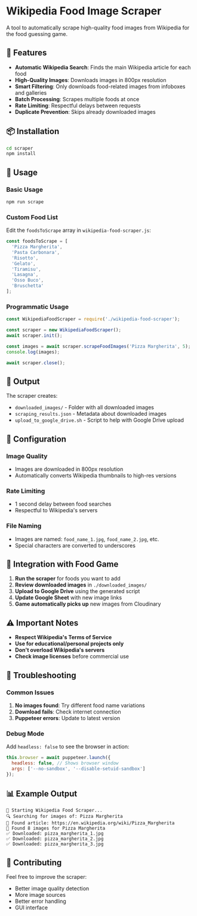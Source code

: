 # Wikipedia Food Image Scraper

A tool to automatically scrape high-quality food images from Wikipedia for the food guessing game.

## 🚀 Features

- **Automatic Wikipedia Search**: Finds the main Wikipedia article for each food
- **High-Quality Images**: Downloads images in 800px resolution
- **Smart Filtering**: Only downloads food-related images from infoboxes and galleries
- **Batch Processing**: Scrapes multiple foods at once
- **Rate Limiting**: Respectful delays between requests
- **Duplicate Prevention**: Skips already downloaded images

## 📦 Installation

```bash
cd scraper
npm install
```

## 🎯 Usage

### Basic Usage

```bash
npm run scrape
```

### Custom Food List

Edit the `foodsToScrape` array in `wikipedia-food-scraper.js`:

```javascript
const foodsToScrape = [
  'Pizza Margherita',
  'Pasta Carbonara',
  'Risotto',
  'Gelato',
  'Tiramisu',
  'Lasagna',
  'Osso Buco',
  'Bruschetta'
];
```

### Programmatic Usage

```javascript
const WikipediaFoodScraper = require('./wikipedia-food-scraper');

const scraper = new WikipediaFoodScraper();
await scraper.init();

const images = await scraper.scrapeFoodImages('Pizza Margherita', 5);
console.log(images);

await scraper.close();
```

## 📁 Output

The scraper creates:

- `downloaded_images/` - Folder with all downloaded images
- `scraping_results.json` - Metadata about downloaded images
- `upload_to_google_drive.sh` - Script to help with Google Drive upload

## 🔧 Configuration

### Image Quality
- Images are downloaded in 800px resolution
- Automatically converts Wikipedia thumbnails to high-res versions

### Rate Limiting
- 1 second delay between food searches
- Respectful to Wikipedia's servers

### File Naming
- Images are named: `food_name_1.jpg`, `food_name_2.jpg`, etc.
- Special characters are converted to underscores

## 🎯 Integration with Food Game

1. **Run the scraper** for foods you want to add
2. **Review downloaded images** in `./downloaded_images/`
3. **Upload to Google Drive** using the generated script
4. **Update Google Sheet** with new image links
5. **Game automatically picks up** new images from Cloudinary

## ⚠️ Important Notes

- **Respect Wikipedia's Terms of Service**
- **Use for educational/personal projects only**
- **Don't overload Wikipedia's servers**
- **Check image licenses** before commercial use

## 🐛 Troubleshooting

### Common Issues

1. **No images found**: Try different food name variations
2. **Download fails**: Check internet connection
3. **Puppeteer errors**: Update to latest version

### Debug Mode

Add `headless: false` to see the browser in action:

```javascript
this.browser = await puppeteer.launch({ 
  headless: false, // Shows browser window
  args: ['--no-sandbox', '--disable-setuid-sandbox']
});
```

## 📊 Example Output

```
🚀 Starting Wikipedia Food Scraper...
🔍 Searching for images of: Pizza Margherita
📖 Found article: https://en.wikipedia.org/wiki/Pizza_Margherita
📸 Found 8 images for Pizza Margherita
✅ Downloaded: pizza_margherita_1.jpg
✅ Downloaded: pizza_margherita_2.jpg
✅ Downloaded: pizza_margherita_3.jpg
```

## 🤝 Contributing

Feel free to improve the scraper:
- Better image quality detection
- More image sources
- Better error handling
- GUI interface



